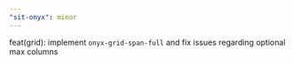 ```yaml
---
"sit-onyx": minor
---
```


feat(grid): implement `onyx-grid-span-full` and fix issues regarding optional max columns
